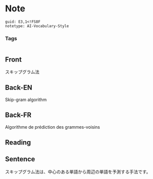 # Note
```
guid: E3,1<!FS8F
notetype: AI-Vocabulary-Style
```

### Tags
```
```

## Front
スキップグラム法

## Back-EN
Skip-gram algorithm

## Back-FR
Algorithme de prédiction des grammes-voisins

## Reading


## Sentence
スキップグラム法は、中心のある単語から周辺の単語を予測する手法です。
